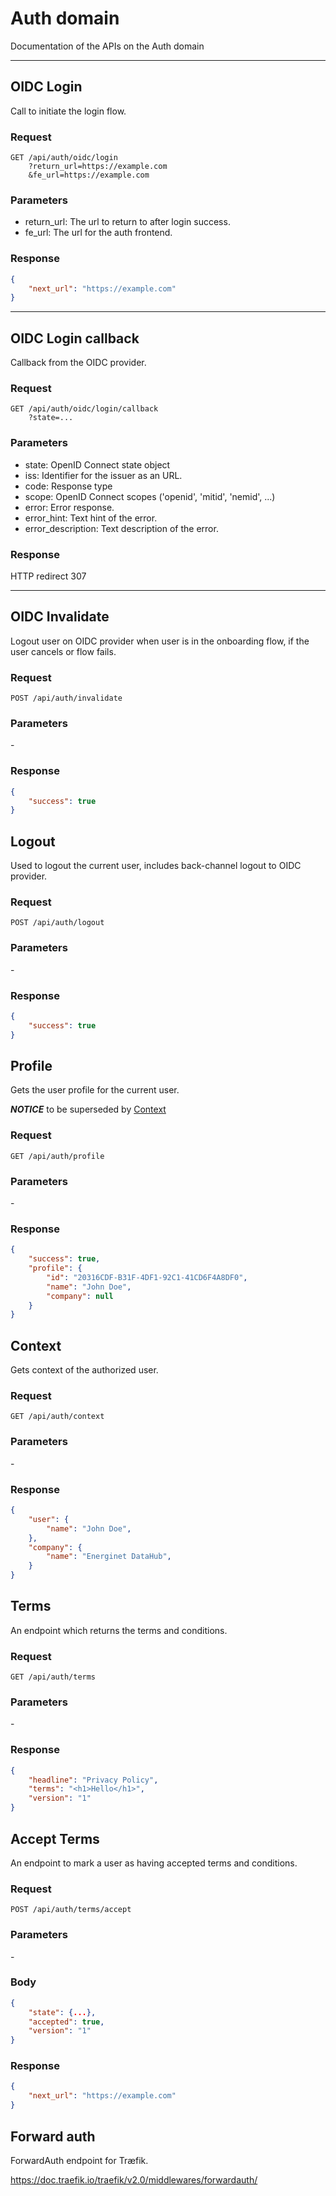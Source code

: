 
# Auth domain

Documentation of the APIs on the Auth domain

---

## OIDC Login

Call to initiate the login flow.

### Request

```text
GET /api/auth/oidc/login
    ?return_url=https://example.com
    &fe_url=https://example.com
```

### Parameters

- return_url: The url to return to after login success.
- fe_url: The url for the auth frontend.

### Response

```json
{
    "next_url": "https://example.com"
}
```

---

## OIDC Login callback

Callback from the OIDC provider.

### Request

```text
GET /api/auth/oidc/login/callback
    ?state=...
```

### Parameters

- state: OpenID Connect state object
- iss: Identifier for the issuer as an URL.
- code: Response type
- scope: OpenID Connect scopes ('openid', 'mitid', 'nemid', ...)
- error: Error response.
- error_hint: Text hint of the error.
- error_description: Text description of the error.

### Response

HTTP redirect 307

---

## OIDC Invalidate

Logout user on OIDC provider when user is in the onboarding flow,
if the user cancels or flow fails.


### Request

```text
POST /api/auth/invalidate
```

### Parameters

\-

### Response

```json
{
    "success": true
}
```

## Logout

Used to logout the current user, includes back-channel logout to OIDC provider.

### Request

```text
POST /api/auth/logout
```

### Parameters

\-

### Response

```json
{
    "success": true
}
```

## Profile

Gets the user profile for the current user.

***NOTICE*** to be superseded by [Context](#context)

### Request

```text
GET /api/auth/profile
```

### Parameters

\-

### Response

```json
{
    "success": true,
    "profile": {
        "id": "20316CDF-B31F-4DF1-92C1-41CD6F4A8DF0",
        "name": "John Doe",
        "company": null
    }
}
```


## Context

Gets context of the authorized user.

### Request

```text
GET /api/auth/context
```

### Parameters

\-

### Response

```json
{
    "user": {
        "name": "John Doe",
    },
    "company": {
        "name": "Energinet DataHub",
    }
}
```

## Terms

An endpoint which returns the terms and conditions.

### Request

```
GET /api/auth/terms
```

### Parameters

\-

### Response

```json
{
    "headline": "Privacy Policy",
    "terms": "<h1>Hello</h1>",
    "version": "1"
}
```

## Accept Terms

An endpoint to mark a user as having accepted terms and conditions.

### Request

```text
POST /api/auth/terms/accept
```

### Parameters

\-

### Body

```json
{
    "state": {...},
    "accepted": true,
    "version": "1"
}
```

### Response

```json
{
    "next_url": "https://example.com"
}
```

## Forward auth

ForwardAuth endpoint for Træfik.

https://doc.traefik.io/traefik/v2.0/middlewares/forwardauth/

